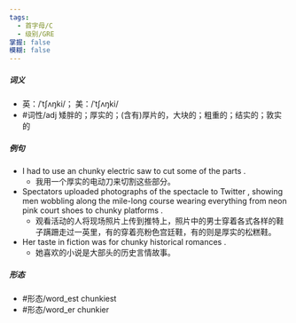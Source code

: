 ```yaml
---
tags:
  - 首字母/C
  - 级别/GRE
掌握: false
模糊: false
---
```

##### 词义
- 英：/ˈtʃʌŋki/； 美：/ˈtʃʌŋki/
- #词性/adj  矮胖的；厚实的；(含有)厚片的，大块的；粗重的；结实的；敦实的
##### 例句
- I had to use an chunky electric saw to cut some of the parts .
	- 我用一个厚实的电动刀来切割这些部分。
- Spectators uploaded photographs of the spectacle to Twitter , showing men wobbling along the mile-long course wearing everything from neon pink court shoes to chunky platforms .
	- 观看活动的人将现场照片上传到推特上，照片中的男士穿着各式各样的鞋子蹒跚走过一英里，有的穿着亮粉色宫廷鞋，有的则是厚实的松糕鞋。
- Her taste in fiction was for chunky historical romances .
	- 她喜欢的小说是大部头的历史言情故事。
##### 形态
- #形态/word_est chunkiest
- #形态/word_er chunkier
